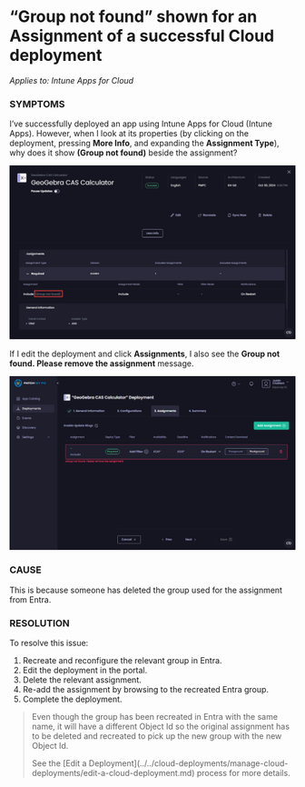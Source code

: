 # “Group not found” shown for an Assignment of a successful Cloud deployment

_Applies to: Intune Apps for Cloud_

### SYMPTOMS

I’ve successfully deployed an app using Intune Apps for Cloud (Intune Apps). However, when I look at its properties (by clicking on the deployment, pressing **More Info**, and expanding the **Assignment Type**), why does it show **(Group not found)** beside the assignment?

!["Group not found" shown beside the assignment for a successful assignment.](/_images/image-(366).png "&#x22;Group not found&#x22; shown beside the assignment for a successful assignment.")

If I edit the deployment and click **Assignments**, I also see the **Group not found. Please remove the assignment** message.

!["Group not found. Please remove the assignment" message](/_images/image-(365).png "&#x22;Group not found. Please remove the assignment&#x22; message")

### CAUSE

This is because someone has deleted the group used for the assignment from Entra.

### RESOLUTION

To resolve this issue:

1. Recreate and reconfigure the relevant group in Entra.
2. Edit the deployment in the portal.
3. Delete the relevant assignment.
4. Re-add the assignment by browsing to the recreated Entra group.
5. Complete the deployment.

<blockquote class="wp-block-quote is-note">
<p>Even though the group has been recreated in Entra with the same name, it will have a different Object Id so the original assignment has to be deleted and recreated to pick up the new group with the new Object Id.</p>
<p>See the [Edit a Deployment](../../cloud-deployments/manage-cloud-deployments/edit-a-cloud-deployment.md) process for more details.</p>
</blockquote>